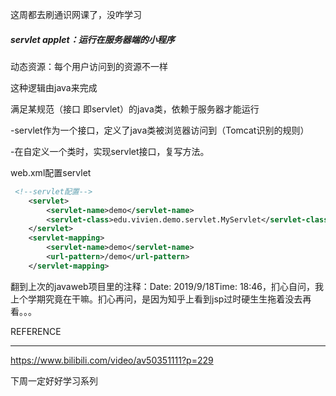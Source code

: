 这周都去刷通识网课了，没咋学习

##### servlet applet：运行在服务器端的小程序

动态资源：每个用户访问到的资源不一样

这种逻辑由java来完成

满足某规范（接口 即servlet）的java类，依赖于服务器才能运行

-servlet作为一个接口，定义了java类被浏览器访问到（Tomcat识别的规则）

-在自定义一个类时，实现servlet接口，复写方法。

web.xml配置servlet

```xml
 <!--servlet配置-->
    <servlet>
        <servlet-name>demo</servlet-name>
        <servlet-class>edu.vivien.demo.servlet.MyServlet</servlet-class>
    </servlet>
    <servlet-mapping>
        <servlet-name>demo</servlet-name>
        <url-pattern>/demo</url-pattern>
    </servlet-mapping>
```



翻到上次的javaweb项目里的注释：Date: 2019/9/18Time: 18:46，扪心自问，我上个学期究竟在干嘛。扪心再问，是因为知乎上看到jsp过时硬生生拖着没去再看。。。

REFERENCE

------

https://www.bilibili.com/video/av50351111?p=229

下周一定好好学习系列